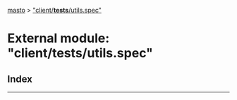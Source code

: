 [masto](../README.md) > ["client/__tests__/utils.spec"](../modules/_client___tests___utils_spec_.md)

# External module: "client/__tests__/utils.spec"

## Index

---

